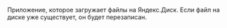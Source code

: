 Приложение, которое загружает файлы на Яндекс.Диск. Если файл на диске уже существует, он будет перезаписан.
